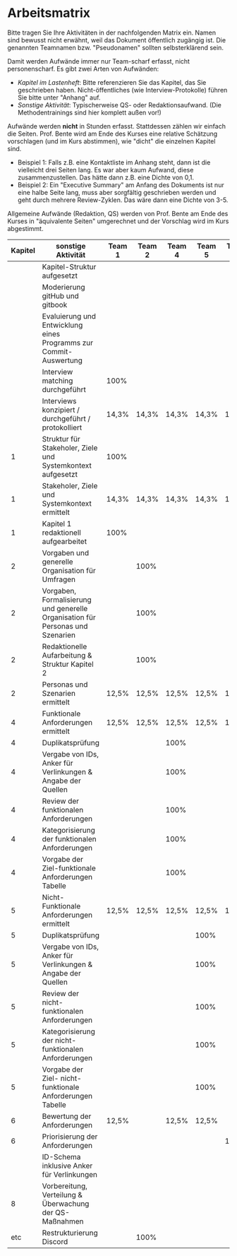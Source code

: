 # Arbeitsmatrix

Bitte tragen Sie Ihre Aktivitäten in der nachfolgenden Matrix ein. Namen sind bewusst nicht erwähnt, weil das Dokument öffentlich zugängig ist. Die genannten Teamnamen bzw. "Pseudonamen" sollten selbsterklärend sein. 

Damit werden Aufwände immer nur Team-scharf erfasst, nicht personenscharf. Es gibt zwei Arten von Aufwänden:
* *Kapitel im Lastenheft*: Bitte referenzieren Sie das Kapitel, das Sie geschrieben haben. Nicht-öffentliches (wie Interview-Protokolle) führen Sie bitte unter "Anhang" auf.
* *Sonstige Aktivität*: Typischerweise QS- oder Redaktionsaufwand. (Die Methodentrainings sind hier komplett außen vor!)

Aufwände werden **nicht** in Stunden erfasst. Stattdessen zählen wir einfach die Seiten. Prof. Bente wird am Ende des Kurses eine relative Schätzung vorschlagen (und im Kurs abstimmen), wie "dicht" die einzelnen Kapitel sind. 
* Beispiel 1: Falls z.B. eine Kontaktliste im Anhang steht, dann ist die vielleicht drei Seiten lang. Es war aber kaum Aufwand, diese zusammenzustellen. Das hätte dann z.B. eine Dichte von 0,1.
* Beispiel 2: Ein "Executive Summary" am Anfang des Dokuments ist nur eine halbe Seite lang, muss aber sorgfältig geschrieben werden und geht durch mehrere Review-Zyklen. Das wäre dann eine Dichte von 3-5. 

Allgemeine Aufwände (Redaktion, QS) werden von Prof. Bente am Ende des Kurses in "äquivalente Seiten" umgerechnet und der Vorschlag wird im Kurs abgestimmt.


| Kapitel | sonstige Aktivität | Team 1 | Team 2 | Team 4 | Team 5 | Team 6 | Team 7/8 | Team 7 | Team 8 |
|---|---|---|---|---|---|---|---|---|---|
|  | Kapitel-Struktur aufgesetzt |  |  |  |  |  |  |  | 100% |
|  | Moderierung gitHub und gitbook |  |  |  |  |  |  |  | 100% |
|  | Evaluierung und Entwicklung eines Programms zur Commit-Auswertung |  |  |  |  |  |  |  | 100% |
|  | Interview matching durchgeführt | 100% |  |  |  |  |  |  |  |
|  | Interviews konzipiert / durchgeführt / protokolliert | 14,3% | 14,3% | 14,3% | 14,3% | 14,3% | 14,3% |  | 14,3% |
| 1 | Struktur für Stakeholer, Ziele und Systemkontext aufgesetzt | 100% |  |  |  |  |  |  |  |
| 1 | Stakeholer, Ziele und Systemkontext ermittelt | 14,3% | 14,3% | 14,3% | 14,3% | 14,3% | 14,3% |  | 14,3% |
| 1 | Kapitel 1 redaktionell aufgearbeitet | 100% |  |  |  |  |  |  |  |
| 2 | Vorgaben und generelle Organisation für Umfragen |  | 100% |  |  |  |  |  |  |
| 2 | Vorgaben, Formalisierung und generelle Organisation für Personas und Szenarien |  | 100% |  |  |  |  |  |  |
| 2 | Redaktionelle Aufarbeitung & Struktur Kapitel 2 |  | 100% |  |  |  |  |  |  |
| 2 | Personas und Szenarien ermittelt | 12,5% | 12,5% |12,5% |12,5% | 12,5% | 12,5% |  | 12,5% |
| 4 | Funktionale Anforderungen ermittelt | 12,5% | 12,5% | 12,5% | 12,5% | 12,5% | 12,5% |  | 12,5% |
| 4 | Duplikatsprüfung | | | 100% |  | |  |  | |
| 4 | Vergabe von IDs, Anker für Verlinkungen & Angabe der Quellen  | | | 100% |  | |  |  | |
| 4 | Review der funktionalen Anforderungen | | | 100%  |  | |  |  | |
| 4 | Kategorisierung der funktionalen Anforderungen | | | 100% |  | |  |  | |
| 4 | Vorgabe der Ziel-funktionale Anforderungen Tabelle  | | | 100% |  | |  |  | |
| 5 | Nicht-Funktionale Anforderungen ermittelt | 12,5% | 12,5% | 12,5% | 12,5% | 12,5% | 12,5% |  | 12,5% |
| 5 | Duplikatsprüfung | | |  | 100% | |  |  | |
| 5 | Vergabe von IDs, Anker für Verlinkungen & Angabe der Quellen  | | |  | 100% | |  |  | |
| 5 | Review der nicht-funktionalen Anforderungen | | |  | 100% | |  |  | |
| 5 | Kategorisierung der nicht-funktionalen Anforderungen | | |  | 100% | |  |  | |
| 5 | Vorgabe der Ziel- nicht-funktionale Anforderungen Tabelle  | | |  | 100% | |  |  | |
| 6 | Bewertung der Anforderungen | 12,5% |  | 12,5% | 12,5% |  |  | 25% | 25% |
| 6 | Priorisierung der Anforderungen |  |  |  |  | 100% |  |  |  |
|  | ID-Schema inklusive Anker für Verlinkungen |  |  |  |  |  |  |  | 100% |
| 8 | Vorbereitung, Verteilung & Überwachung der QS-Maßnahmen |  |  |  |  |  |  |  | 100% |
| etc | Restrukturierung Discord |  | 100% |  |  |  |  |  |  |



